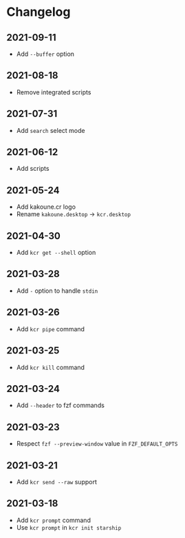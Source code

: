 # Changelog

## 2021-09-11

- Add `--buffer` option

## 2021-08-18

- Remove integrated scripts

## 2021-07-31

- Add `search` select mode

## 2021-06-12

- Add scripts

## 2021-05-24

- Add kakoune.cr logo
- Rename `kakoune.desktop` → `kcr.desktop`

## 2021-04-30

- Add `kcr get --shell` option

## 2021-03-28

- Add `-` option to handle `stdin`

## 2021-03-26

- Add `kcr pipe` command

## 2021-03-25

- Add `kcr kill` command

## 2021-03-24

- Add `--header` to fzf commands

## 2021-03-23

- Respect `fzf --preview-window` value in `FZF_DEFAULT_OPTS`

## 2021-03-21

- Add `kcr send --raw` support

## 2021-03-18

- Add `kcr prompt` command
- Use `kcr prompt` in `kcr init starship`

